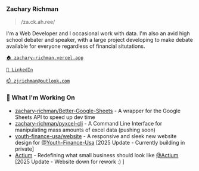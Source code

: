 ### Zachary Richman
> /za.ck.ah.ree/

I'm a Web Developer and I occasional work with data. I'm also an avid high school debater and speaker, with a large project developing to make debate available for everyone regardless of financial situtations.

[`🏠 zachary-richman.vercel.app`](https://zachary-richman.vercel.app/)

[`🎒 LinkedIn`](https://www.linkedin.com/in/zachary-richman-a0b596313/)

[`📫 zjrichman@outlook.com`](mailto:zjrichman@outlook.com)

### 🔨 What I'm Working On

- [zachary-richman/Better-Google-Sheets](https://github.com/Zachary-Richman/Better-Google-Sheets) - A wrapper for the Google Sheets API to speed up dev time
- [zachary-richman/pyxcel-cli](https://github.com/Zachary-Richman/pyxcel-cli) - A Command Line Interface for manipulating mass amounts of excel data (pushing soon)
- [youth-finance-usa/website](https://www.github.com/Youth-Finance-USA/website) - A responsive and sleek new website design for [@Youth-Finance-Usa](https://www.youthfinanceusa.org) [2025 Update - Currently building in private]
- [Actium](https://github.com/Actium-OSS) - Redefining what small business should look like [@Actium](#) [2025 Update - Website down for rework :) ]
